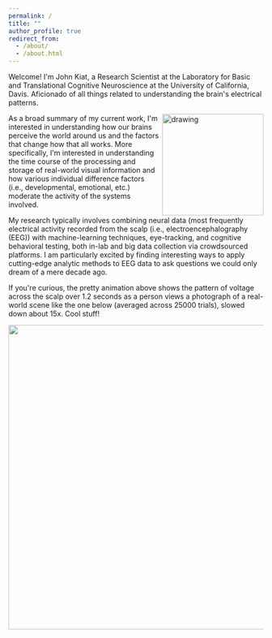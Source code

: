```yaml
---
permalink: /
title: ""
author_profile: true
redirect_from: 
  - /about/
  - /about.html
---
```

Welcome! I'm John Kiat, a Research Scientist at the Laboratory for Basic and Translational Cognitive Neuroscience at the University of California, Davis. Aficionado of all things related to understanding the brain's electrical patterns. 

<img src="https://www.johnkiat.com/files/25000_ERPs.gif" alt="drawing" width="200" align = "right"/>As a broad summary of my current work, I'm interested in understanding how our brains perceive the world around us and the factors that change how that all works. More specifically, I'm interested in understanding the time course of the processing and storage of real-world visual information and how various individual difference factors (i.e., developmental, emotional, etc.) moderate the activity of the systems involved. 

My research typically involves combining neural data (most frequently electrical activity recorded from the scalp (i.e., electroencephalography (EEG)) with machine-learning techniques, eye-tracking, and cognitive behavioral testing, both in-lab and big data collection via crowdsourced platforms. I am particularly excited by finding interesting ways to apply cutting-edge analytic methods to EEG data to ask questions we could only dream of a mere decade ago. 

If you're curious, the pretty animation above shows the pattern of voltage across the scalp over 1.2 seconds as a person views a photograph of a real-world scene like the one below (averaged across 25000 trials), slowed down about 15x. Cool stuff!

   <body>
      <!--Centered Image Start-->
      <div style="text-align: center;">
         <img width="600" src="https://www.johnkiat.com/files/nature.jpg">
      </div>
      <!--Centered Image End-->
   </body>
